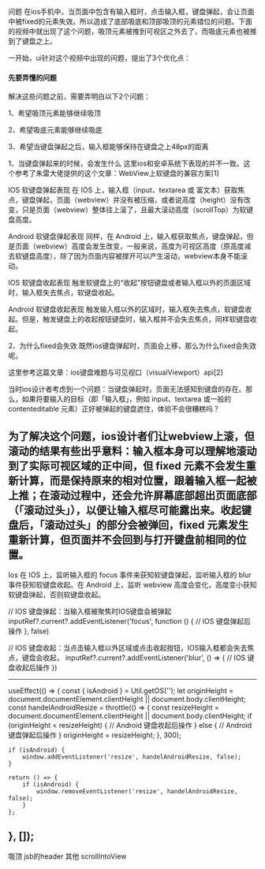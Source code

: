 
 问题
在ios手机中，当页面中包含有输入框时，点击输入框，键盘弹起，会让页面中被fixed的元素失效。所以造成了底部吸底和顶部吸顶的元素错位的问题。下面的视频中就出现了这个问题，吸顶元素被推到可视区之外去了，而吸底元素也被推到了键盘之上。

一开始，ui针对这个视频中出现的问题，提出了3个优化点：


#### 先要弄懂的问题
解决这些问题之前，需要弄明白以下2个问题：

1、希望吸顶元素能够继续吸顶

2、希望吸底元素能够继续吸底

3、希望当键盘弹起之后，输入框能够保持在键盘之上48px的距离

1、当键盘弹起来的时候，会发生什么
这里ios和安卓系统下表现的并不一致。这个参考了朱雷大佬提供的这个文章：WebView上软键盘的兼容方案[1]

IOS 软键盘弹起表现
在 IOS 上，输入框（input、textarea 或 富文本）获取焦点，键盘弹起，页面（webview）并没有被压缩，或者说高度（height）没有改变，只是页面（webview）整体往上滚了，且最大滚动高度（scrollTop）为软键盘高度。

Android 软键盘弹起表现
同样，在 Android 上，输入框获取焦点，键盘弹起，但是页面（webview）高度会发生改变，一般来说，高度为可视区高度（原高度减去软键盘高度），除了因为页面内容被撑开可以产生滚动，webview本身不能滚动。

IOS 软键盘收起表现
触发软键盘上的“收起”按钮键盘或者输入框以外的页面区域时，输入框失去焦点，软键盘收起。

Android 软键盘收起表现
触发输入框以外的区域时，输入框失去焦点，软键盘收起。但是，触发键盘上的收起按钮键盘时，输入框并不会失去焦点，同样软键盘收起。


2、为什么fixed会失效
既然ios键盘弹起时，页面会上移，那么为什么fixed会失效呢。

这里参考这篇文章：ios键盘难题与可见视口（visualViewport）api[2]

当时ios设计者考虑到一个问题：当键盘弹起时，页面无法感知到键盘的存在。那么，如果将要输入的目标（即「输入框」，例如 input、textarea 或一般的 contenteditable 元素）正好被弹起的键盘遮住，体验不会很糟糕吗？

为了解决这个问题，ios设计者们让webview上滚，但滚动的结果有些出乎意料：输入框本身可以理解地滚动到了实际可视区域的正中间，但 fixed 元素不会发生重新计算，而是保持原来的相对位置，跟着输入框一起被上推；在滚动过程中，还会允许屏幕底部超出页面底部（「滚动过头」），以便让输入框尽可能露出来。收起键盘后，「滚动过头」的部分会被弹回，fixed 元素发生重新计算，但页面并不会回到与打开键盘前相同的位置。
-----------------------------------

Ios
在 IOS 上，监听输入框的 focus 事件来获知软键盘弹起，监听输入框的 blur 事件获知软键盘收起。在 Android 上，监听 webview 高度会变化，高度变小获知软键盘弹起，否则软键盘收起。

// IOS 键盘弹起：当输入框被聚焦时IOS键盘会被弹起
inputRef?.current?.addEventListener('focus', function () {
// IOS 键盘弹起后操作
}, false)

// IOS 键盘收起：当点击输入框以外区域或点击收起按钮，IOS输入框都会失去焦点，键盘会收起，
inputRef?.current?.addEventListener('blur', () => {
// IOS 键盘收起后操作
})

-----------------------------------

useEffect(() => {
const { isAndroid } = Util.getOS('');
let originHeight = document.documentElement.clientHeight || document.body.clientHeight;
const handelAndroidResize = throttle(() => {
const resizeHeight =
document.documentElement.clientHeight || document.body.clientHeight;
if (originHeight < resizeHeight) {
// Android 键盘收起后操作
} else {
// Android 键盘弹起后操作
}
originHeight = resizeHeight;
}, 300);

    if (isAndroid) {
        window.addEventListener('resize', handelAndroidResize, false);
    }

    return () => {
        if (isAndroid) {
            window.removeEventListener('resize', handelAndroidResize, false);
        }
    };
}, []);
-----------------------------------

吸顶 jsb的header
其他 scrollIntoView
